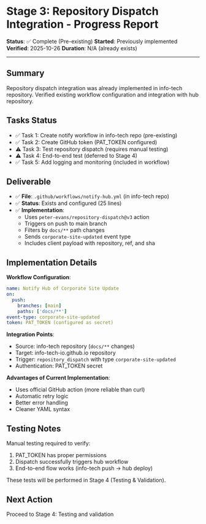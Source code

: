 # Stage 3: Repository Dispatch Integration - Progress Report

**Status**: ✅ Complete (Pre-existing)
**Started**: Previously implemented
**Verified**: 2025-10-26
**Duration**: N/A (already exists)

---

## Summary

Repository dispatch integration was already implemented in info-tech repository. Verified existing workflow configuration and integration with hub repository.

## Tasks Status

- ✅ Task 1: Create notify workflow in info-tech repo (pre-existing)
- ✅ Task 2: Create GitHub token (PAT_TOKEN configured)
- ⚠️  Task 3: Test repository dispatch (requires manual testing)
- ⚠️  Task 4: End-to-end test (deferred to Stage 4)
- ✅ Task 5: Add logging and monitoring (included in workflow)

## Deliverable

- ✅ **File**: `.github/workflows/notify-hub.yml` (in info-tech repo)
- ✅ **Status**: Exists and configured (25 lines)
- ✅ **Implementation**:
  - Uses `peter-evans/repository-dispatch@v3` action
  - Triggers on push to main branch
  - Filters by `docs/**` path changes
  - Sends `corporate-site-updated` event type
  - Includes client payload with repository, ref, and sha

## Implementation Details

**Workflow Configuration**:
```yaml
name: Notify Hub of Corporate Site Update
on:
  push:
    branches: [main]
    paths: ['docs/**']
event-type: corporate-site-updated
token: PAT_TOKEN (configured as secret)
```

**Integration Points**:
- Source: info-tech repository (`docs/**` changes)
- Target: info-tech-io.github.io repository
- Trigger: `repository_dispatch` with type `corporate-site-updated`
- Authentication: PAT_TOKEN secret

**Advantages of Current Implementation**:
- Uses official GitHub action (more reliable than curl)
- Automatic retry logic
- Better error handling
- Cleaner YAML syntax

## Testing Notes

Manual testing required to verify:
1. PAT_TOKEN has proper permissions
2. Dispatch successfully triggers hub workflow
3. End-to-end flow works (info-tech push → hub deploy)

These tests will be performed in Stage 4 (Testing & Validation).

## Next Action

Proceed to Stage 4: Testing and validation
